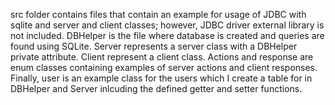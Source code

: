 src folder contains files that contain an example for usage of JDBC with sqlite and server and client classes; however, JDBC driver external library is not included.
DBHelper is the file where database is created and queries are found using SQLite.
Server represents a server class with a DBHelper private attribute.
Client represent a client class.
Actions and response are enum classes containing examples of server actions and client responses.
Finally, user is an example class for the users which I create a table for in DBHelper and Server inlcuding the defined getter and setter functions.
